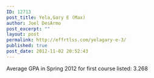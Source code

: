 ```yaml
---
ID: 12713
post_title: Yela,Gary E (Max)
author: Joel DesArmo
post_excerpt: ""
layout: post
permalink: http://effrtlss.com/yelagary-e-3/
published: true
post_date: 2012-11-02 20:52:43
---
```

<p>Average GPA in Spring 2012 for first course listed: 3.268</p>